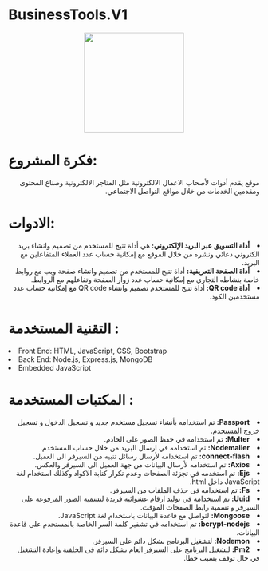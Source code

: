 # BusinessTools.V1

<div ALIGN="center">
 <img src="https://user-images.githubusercontent.com/104203036/177118055-2058082d-ca65-479c-95f6-0ff0c6938677.png"  width="200px">
</div>

<h1> فكرة المشروع:  </h1>
<p dir="rtl">
موقع يقدم أدوات لأصحاب الاعمال الالكترونية مثل المتاجر الالكترونية وصناع المحتوى ومقدمين الخدمات من خلال مواقع التواصل الاجتماعي.
</p>

<h1> الادوات:  </h1>
<div dir="rtl">
<li>	<B>أداة التسويق عبر البريد الإلكتروني: </B>هي أداة تتيح للمستخدم من تصميم وانشاء بريد الكتروني دعائي ونشره من خلال الموقع مع إمكانية حساب عدد العملاء المتفاعلين مع البريد.</li>
<li>	<B>أداة الصفحة التعريفية:</B> أداة تتيح للمستخدم من تصميم وانشاء صفحة ويب مع روابط خاصة بنشاطه التجاري مع إمكانية حساب عدد زوار الصفحة وتفاعلهم مع الروابط.</li> 
<li>	<B> أداة QR code: </B>أداة تتيح للمستخدم تصميم وانشاء QR code مع إمكانية حساب عدد مستخدمين الكود.</li>
</div>


 <h1> التقنية المستخدمة : </h1>
<li > Front End: HTML, JavaScript, CSS, Bootstrap</li>
<li > Back End: Node.js, Express.js, MongoDB</li>
<li > Embedded JavaScript</li>

 <h1> المكتبات المستخدمة :  </h1>
<div dir="rtl">
<li > <B>Passport:</B> تم استخدامه بأنشاء تسجيل مستخدم جديد و تسجيل الدخول و تسجيل خروج المستخدم.</li>
<li ><B> Multer:</B> تم استخدامه في حفظ الصور على الخادم.</li>
<li > <B>Nodemailer:</B> تم استخدامه في ارسال البريد من خلال حساب المستخدم.</li>
<li ><B> connect-flash:</B> تم استخدامه لأرسال رسائل تنبيه من السيرفر الى العميل.</li>
<li ><B> Axios:</B> تم استخدامه لأرسال البيانات من جهة العميل الى السيرفر والعكس.</li>
<li > <B>Ejs:</B> تم استخدمه في تجزئة الصفحات وعدم تكرار كتابة الاكواد وكذلك استخدام لغة JavaScript داخل html.</li>
<li ><B> Fs:</B> تم استخدامه في حذف الملفات من السيرفر.</li>
<li ><B> Uuid:</B> تم استخدامه في توليد ارقام عشوائية فريدة لتسمية الصور المرفوعة على السيرفر و تسمية رابط الصفحات المؤقت.</li>
<li > <B>Mongoose:</B> لتواصل مع قاعدة البيانات باستخدام لغة JavaScript.</li>
<li > <B>bcrypt-nodejs:</B> تم استخدامه في تشفير كلمة السر الخاصة بالمستخدم على قاعدة البيانات.</li>
<li > <B>Nodemon:</B> لتشغيل البرنامج بشكل دائم على السيرفر.</li>
<li > <B>Pm2:</B> لتشغيل البرنامج على السيرفر العام بشكل دائم في الخلفية وإعادة التشغيل في حال توقف بسبب خطا.</li>
</div>

